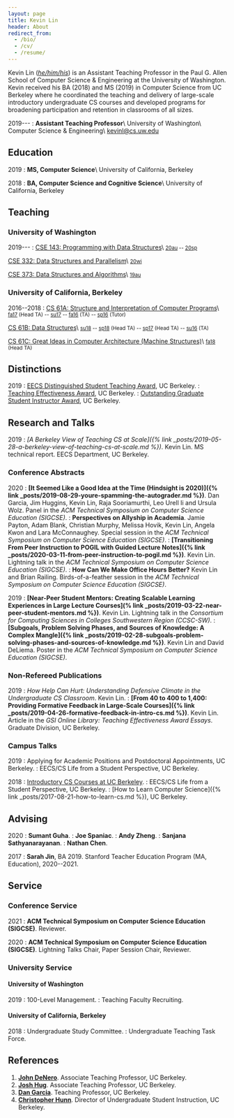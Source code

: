 ```yaml
---
layout: page
title: Kevin Lin
header: About
redirect_from:
  - /bio/
  - /cv/
  - /resume/
---
```


Kevin Lin ([*he/him/his*](https://www.mypronouns.org/he-him)) is an Assistant Teaching Professor in the Paul G. Allen School of Computer Science & Engineering at the University of Washington. Kevin received his BA (2018) and MS (2019) in Computer Science from UC Berkeley where he coordinated the teaching and delivery of large-scale introductory undergraduate CS courses and developed programs for broadening participation and retention in classrooms of all sizes.

2019---
: **Assistant Teaching Professor**\\
  University of Washington\\
  Computer Science & Engineering\\
  <kevinl@cs.uw.edu>

## Education

2019
: **MS, Computer Science**\\
  University of California, Berkeley

2018
: **BA, Computer Science and Cognitive Science**\\
  University of California, Berkeley

## Teaching

### University of Washington

2019---
: [CSE 143: Programming with Data Structures](https://courses.cs.washington.edu/courses/cse143/)\\
  <small>
  [20au](https://courses.cs.washington.edu/courses/cse143/20au/) --
  [20sp](https://courses.cs.washington.edu/courses/cse143/20sp/)
  </small>

  [CSE 332: Data Structures and Parallelism](https://courses.cs.washington.edu/courses/cse332/)\\
  <small>
  [20wi](https://courses.cs.washington.edu/courses/cse332/20wi/)
  </small>

  [CSE 373: Data Structures and Algorithms](https://courses.cs.washington.edu/courses/cse373/)\\
  <small>
  [19au](https://courses.cs.washington.edu/courses/cse373/19au/)
  </small>

### University of California, Berkeley

2016--2018
: [CS 61A: Structure and Interpretation of Computer Programs](https://www2.eecs.berkeley.edu/Courses/CS61A/)\\
  <small>
  [fa17](https://inst.eecs.berkeley.edu/~cs61a/fa17/) (Head TA) --
  [su17](https://su17.cs61a.org/) --
  [fa16](https://inst.eecs.berkeley.edu/~cs61a/fa16/) (TA) --
  [sp16](https://inst.eecs.berkeley.edu/~cs61a/sp16/) (Tutor)
  </small>

  [CS 61B: Data Structures](https://www2.eecs.berkeley.edu/Courses/CS61B/)\\
  <small>
  [su18](https://cs61bl.org/su18/) --
  [sp18](https://sp18.datastructur.es/) (Head TA) --
  [sp17](https://datastructur.es/sp17/) (Head TA) --
  [su16](https://cs61bl.org/su16/) (TA)
  </small>

  [CS 61C: Great Ideas in Computer Architecture (Machine Structures)](https://www2.eecs.berkeley.edu/Courses/CS61C/)\\
  <small>
  [fa18](https://inst.eecs.berkeley.edu/~cs61c/fa18/) (Head TA)
  </small>

## Distinctions

2019
: [EECS Distinguished Student Teaching Award](https://www2.eecs.berkeley.edu/Students/Awards/13/), UC Berkeley.
: [Teaching Effectiveness Award](https://gsi.berkeley.edu/programs-services/award-programs/teaching-effectiveness/), UC Berkeley.
: [Outstanding Graduate Student Instructor Award](https://gsi.berkeley.edu/programs-services/award-programs/ogsi/), UC Berkeley.

## Research and Talks

2019
: *[A Berkeley View of Teaching CS at Scale]({% link _posts/2019-05-28-a-berkeley-view-of-teaching-cs-at-scale.md %})*.
  Kevin Lin.
  MS technical report. EECS Department, UC Berkeley.

### Conference Abstracts

2020
: **[It Seemed Like a Good Idea at the Time (Hindsight is 2020)]({% link _posts/2019-08-29-youre-spamming-the-autograder.md %})**.
  Dan Garcia, Jim Huggins, Kevin Lin, Raja Sooriamurthi, Leo Urell Ii and Ursula Wolz.
  Panel in the *ACM Technical Symposium on Computer Science Education (SIGCSE)*.
: **Perspectives on Allyship in Academia**.
  Jamie Payton, Adam Blank, Christian Murphy, Melissa Hovik, Kevin Lin, Angela Kwon and Lara McConnaughey.
  Special session in the *ACM Technical Symposium on Computer Science Education (SIGCSE)*.
: **[Transitioning From Peer Instruction to POGIL with Guided Lecture Notes]({% link _posts/2020-03-11-from-peer-instruction-to-pogil.md %})**.
  Kevin Lin.
  Lightning talk in the *ACM Technical Symposium on Computer Science Education (SIGCSE)*.
: **How Can We Make Office Hours Better?**
  Kevin Lin and Brian Railing.
  Birds-of-a-feather session in the *ACM Technical Symposium on Computer Science Education (SIGCSE)*.

2019
: **[Near-Peer Student Mentors: Creating Scalable Learning Experiences in Large Lecture Courses](% link _posts/2019-03-22-near-peer-student-mentors.md %})**.
  Kevin Lin.
  Lightning talk in the *Consortium for Computing Sciences in Colleges Southwestern Region (CCSC-SW)*.
: **[Subgoals, Problem Solving Phases, and Sources of Knowledge: A Complex Mangle]({% link _posts/2019-02-28-subgoals-problem-solving-phases-and-sources-of-knowledge.md %})**.
  Kevin Lin and David DeLiema.
  Poster in the *ACM Technical Symposium on Computer Science Education (SIGCSE)*.

### Non-Refereed Publications

2019
: *How Help Can Hurt: Understanding Defensive Climate in the Undergraduate CS Classroom*.
  Kevin Lin.
: **[From 40 to 400 to 1,400: Providing Formative Feedback in Large-Scale Courses]({% link _posts/2019-04-26-formative-feedback-in-intro-cs.md %})**.
  Kevin Lin.
  Article in the *GSI Online Library: Teaching Effectiveness Award Essays*. Graduate Division, UC Berkeley.

### Campus Talks

2019
: Applying for Academic Positions and Postdoctoral Appointments, UC Berkeley.
: EECS/CS Life from a Student Perspective, UC Berkeley.

2018
: [Introductory CS Courses at UC Berkeley](https://docs.google.com/presentation/d/1qQIxjFJ-5PvFntVaZ5hN9u5LecRXrZ_eJK5pf6KpCZ8/edit?usp=sharing).
: EECS/CS Life from a Student Perspective, UC Berkeley.
: [How to Learn Computer Science]({% link _posts/2017-08-21-how-to-learn-cs.md %}), UC Berkeley.

## Advising

2020
: **Sumant Guha**.
: **Joe Spaniac**.
: **Andy Zheng**.
: **Sanjana Sathyanarayanan**.
: **Nathan Chen**.

2017
: **Sarah Jin**, BA 2019.
  Stanford Teacher Education Program (MA, Education), 2020--2021.

## Service

### Conference Service

2021
: **ACM Technical Symposium on Computer Science Education (SIGCSE)**.
  Reviewer.

2020
: **ACM Technical Symposium on Computer Science Education (SIGCSE)**.
  Lightning Talks Chair, Paper Session Chair, Reviewer.

### University Service

#### University of Washington

2019
: 100-Level Management.
: Teaching Faculty Recruiting.

#### University of California, Berkeley

2018
: Undergraduate Study Committee.
: Undergraduate Teaching Task Force.

## References

1. **[John DeNero](https://www2.eecs.berkeley.edu/Faculty/Homepages/denero.html)**. Associate Teaching Professor, UC Berkeley.
1. **[Josh Hug](https://www2.eecs.berkeley.edu/Faculty/Homepages/joshhug.html)**. Associate Teaching Professor, UC Berkeley.
1. **[Dan Garcia](https://www2.eecs.berkeley.edu/Faculty/Homepages/garcia.html)**. Teaching Professor, UC Berkeley.
1. **[Christopher Hunn](https://www2.eecs.berkeley.edu/Faculty/Homepages/cthunn.html)**. Director of Undergraduate Student Instruction, UC Berkeley.
